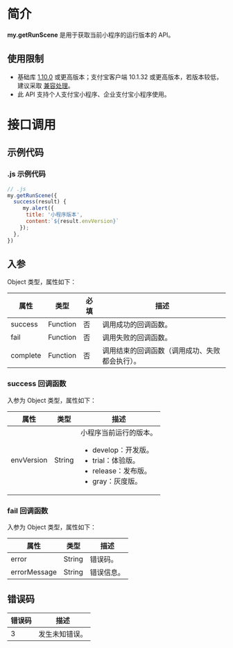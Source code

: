 
# 简介
**my.getRunScene** 是用于获取当前小程序的运行版本的 API。

## 使用限制

- 基础库 [1.10.0](https://opendocs.alipay.com/mini/framework/lib) 或更高版本；支付宝客户端 10.1.32 或更高版本，若版本较低，建议采取 [兼容处理](/mini/framework/compatibility)。
- 此 API 支持个人支付宝小程序、企业支付宝小程序使用。

# 接口调用

## 示例代码

### .js 示例代码
```javascript
// .js
my.getRunScene({
  success(result) {
     my.alert({
      title: '小程序版本',
      content:`${result.envVersion}`
    });
  },
})
```

## 入参
Object 类型，属性如下：

| **属性** | **类型** | **必填** | **描述** |
| --- | --- | --- | --- |
| success | Function | 否 | 调用成功的回调函数。 |
| fail | Function | 否 | 调用失败的回调函数。 |
| complete | Function | 否 | 调用结束的回调函数（调用成功、失败都会执行）。 |


### success 回调函数
入参为 Object 类型，属性如下：

| **属性** | **类型** | **描述** |
| --- | --- | --- |
| envVersion | String | 小程序当前运行的版本。<br /><ul><li>develop：开发版。</li><li>trial：体验版。</li><li>release：发布版。</li><li>gray：灰度版。</li>|


### fail 回调函数
入参为 Object 类型，属性如下：

| **属性** | **类型** | **描述** |
| --- | --- | --- |
| error | String | 错误码。 |
| errorMessage | String | 错误信息。 |


## 错误码
| **错误码** | **描述** |
| --- | --- |
| 3 | 发生未知错误。 |

